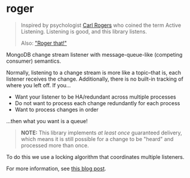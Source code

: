 # roger

> Inspired by psychologist [Carl Rogers](https://en.wikipedia.org/wiki/Carl_Rogers) who coined the 
> term Active Listening. Listening is good, and this library listens. 
>
> Also: ["Roger that!"](https://en.wiktionary.org/wiki/roger_that)

MongoDB change stream listener with message-queue-like (competing consumer) semantics.

Normally, listening to a change stream is more like a topic–that is, each listener receives the 
change. Additionally, there is no built-in tracking of where you left off. If you...

* Want your listener to be HA/redundant across multiple processes
* Do not want to process each change redundantly for each process
* Want to process changes in order

...then what you want is a queue!

> **NOTE:** This library implements _at least once_ guaranteed delivery, which means it is still 
> possible for a change to be "heard" and processed more than once.

To do this we use a locking algorithm that coordinates multiple listeners.

For more information, see [this blog post](https://www.alechenninger.com/2020/05/building-kafka-like-message-queue-with.html).

